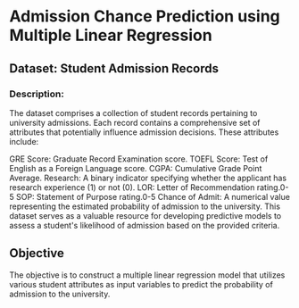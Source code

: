 # Admission Chance Prediction using Multiple Linear Regression
## Dataset: Student Admission Records

### Description:
The dataset comprises a collection of student records pertaining to university admissions. Each record contains a comprehensive set of attributes that potentially influence 
admission decisions. These attributes include:

GRE Score: Graduate Record Examination score.
TOEFL Score: Test of English as a Foreign Language score.
CGPA: Cumulative Grade Point Average.
Research: A binary indicator specifying whether the applicant has research experience (1) or not (0).
LOR: Letter of Recommendation rating.0-5
SOP: Statement of Purpose rating.0-5
Chance of Admit: A numerical value representing the estimated probability of admission to the university.
This dataset serves as a valuable resource for developing predictive models to assess a student's likelihood of admission based on the provided criteria.

## Objective 
The objective is to construct a multiple linear regression model that utilizes various student attributes as input variables to predict the probability of admission to the university.

